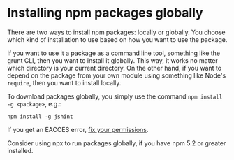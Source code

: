 <!--
title: 08 - Installing npm packages globally
featured: true
-->

# Installing npm packages globally

There are two ways to install npm packages: locally or globally. You choose which kind of installation to use based on how you want to use the package.

If you want to use it a package as a command line tool, something like the grunt CLI, then you want to install it globally. This way, it works no matter which directory is your current directory. On the other hand, if you want to depend on the package from your own module using something like Node's `require`, then you want to install locally.

To download packages globally, you simply use the command `npm install -g <package>`, e.g.:

```
npm install -g jshint
```

If you get an EACCES error, [fix your permissions](/getting-started/fixing-npm-permissions). 

Consider using npx to run packages globally, if you have npm 5.2 or greater installed. 